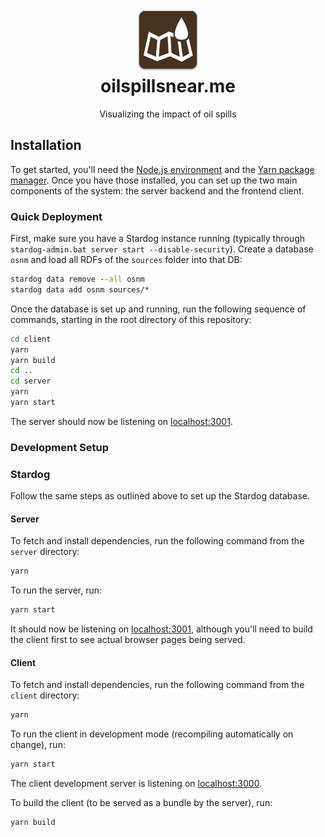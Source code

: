 <h1 align="center">
  <img src="https://github.com/gandreadis/oilspillsnearme/raw/master/client/public/android-chrome-192x192.png" width="100"/><br/>
  oilspillsnear.me
</h1>
<p align="center">Visualizing the impact of oil spills</p>

## Installation

To get started, you'll need the [Node.js environment](https://nodejs.org) and the [Yarn package manager](https://yarnpkg.com). Once you have those installed, you can set up the two main components of the system: the server backend and the frontend client.

### Quick Deployment

First, make sure you have a Stardog instance running (typically through `stardog-admin.bat server start --disable-security`). Create a database `osnm` and load all RDFs of the `sources` folder into that DB:

```cmd
stardog data remove --all osnm
stardog data add osnm sources/*
```

Once the database is set up and running, run the following sequence of commands, starting in the root directory of this repository:

```bash
cd client
yarn
yarn build
cd ..
cd server
yarn
yarn start
```

The server should now be listening on [localhost:3001](http://localhost:3001).

### Development Setup

### Stardog

Follow the same steps as outlined above to set up the Stardog database.

#### Server 
To fetch and install dependencies, run the following command from the `server` directory:

```bash
yarn
```

To run the server, run:

```bash
yarn start
```

It should now be listening on [localhost:3001](http://localhost:3001), although you'll need to build the client first to see actual browser pages being served.

#### Client 

To fetch and install dependencies, run the following command from the `client` directory:

```bash
yarn
```

To run the client in development mode (recompiling automatically on change), run:

```bash
yarn start
```

The client development server is listening on [localhost:3000](http://localhost:3000).

To build the client (to be served as a bundle by the server), run:

```bash
yarn build
```


